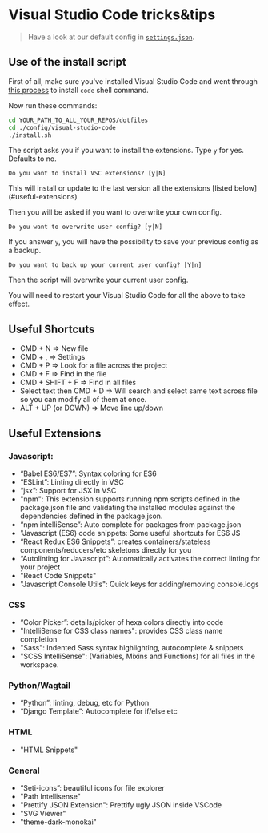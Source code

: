 # Visual Studio Code tricks&tips

> Have a look at our default config in [`settings.json`](settings.json).

## Use of the install script

First of all, make sure you've installed Visual Studio Code and went through [this process](https://code.visualstudio.com/docs/setup/mac#_command-line) to install `code` shell command.

Now run these commands:

```sh
cd YOUR_PATH_TO_ALL_YOUR_REPOS/dotfiles
cd ./config/visual-studio-code
./install.sh
```

The script asks you if you want to install the extensions. Type `y` for yes. Defaults to no. 

`Do you want to install VSC extensions? [y|N]`

This will install or update to the last version all the extensions [listed below] (#useful-extensions)

Then you will be asked if you want to overwrite your own config.

`Do you want to overwrite user config? [y|N]`

If you answer `y`, you will have the possibility to save your previous config as a backup.

`Do you want to back up your current user config? [Y|n]`

Then the script will overwrite your current user config.

You will need to restart your Visual Studio Code for all the above to take effect.


## Useful Shortcuts

- CMD + N => New file
- CMD + , => Settings
- CMD + P => Look for a file across the project
- CMD + F => Find in the file
- CMD + SHIFT + F => Find in all files
- Select text then CMD + D => Will search and select same text across file so you can modify all of them at once.
- ALT + UP (or DOWN) => Move line up/down

## Useful Extensions

### Javascript:
- “Babel ES6/ES7”: Syntax coloring for ES6
- “ESLint”: Linting directly in VSC
- “jsx”: Support for JSX in VSC
- "npm": This extension supports running npm scripts defined in the package.json file and validating the installed modules against the dependencies defined in the package.json.
- “npm intelliSense”: Auto complete for packages from package.json
- "Javascript (ES6) code snippets: Some useful shortcuts for ES6 JS
- “React Redux ES6 Snippets”: creates containers/stateless components/reducers/etc skeletons directly for you
- “Autolinting for Javascript”: Automatically activates the correct linting for your project
- "React Code Snippets"
- "Javascript Console Utils": Quick keys for adding/removing console.logs 


### CSS
- “Color Picker”: details/picker of hexa colors directly into code
- "IntelliSense for CSS class names": provides CSS class name completion
- "Sass": Indented Sass syntax highlighting, autocomplete & snippets
- "SCSS IntelliSense": (Variables, Mixins and Functions) for all files in the workspace.

### Python/Wagtail
- “Python”: linting, debug, etc for Python
- “Django Template”: Autocomplete for if/else etc

### HTML

- "HTML Snippets"

### General
- “Seti-icons”: beautiful icons for file explorer
- "Path Intellisense"
- "Prettify JSON Extension": Prettify ugly JSON inside VSCode
- "SVG Viewer"
- "theme-dark-monokai"
